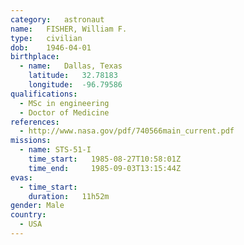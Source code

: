 ```yaml
---
category:	astronaut
name:	FISHER, William F.
type:	civilian
dob:	1946-04-01
birthplace:
  - name:	Dallas, Texas
    latitude:	32.78183
    longitude:	-96.79586
qualifications:
  - MSc in engineering
  - Doctor of Medicine
references:
  - http://www.nasa.gov/pdf/740566main_current.pdf
missions:
  - name: STS-51-I
    time_start:   1985-08-27T10:58:01Z
    time_end:     1985-09-03T13:15:44Z
evas:
  - time_start: 
    duration:   11h52m
gender:	Male
country:
  - USA
---
```

